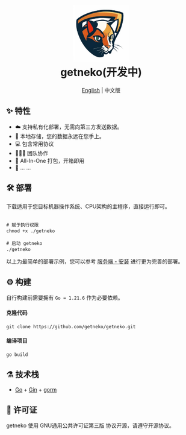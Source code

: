 
<h1 align="center">
  <br>
  <a href="https://www.getneko.top/zh/" alt="logo" ><img src="https://raw.githubusercontent.com/getneko/getneko/main/logo.jpg" width="150"/></a>
  <br>
  getneko(开发中)
  <br>
</h1>

<div align="center">
<a href="https://github.com/getneko/getneko/blob/master/README.md" alt="english" >English</a> | 中文版
</div>

## :sparkles: 特性

* :cloud: 支持私有化部署，无需向第三方发送数据。
* 💾 本地存储，您的数据永远在您手上。
* 💻 包含常用协议
* :family_woman_girl_boy:   团队协作
* :rocket: All-In-One 打包，开箱即用
* 🌈 ... ...

## :hammer_and_wrench: 部署

下载适用于您目标机器操作系统、CPU架构的主程序，直接运行即可。

```shell

# 赋予执行权限
chmod +x ./getneko

# 启动 getneko
./getneko
```

以上为最简单的部署示例，您可以参考 [服务端 - 安装](https://www.getneko.top/zh/) 进行更为完善的部署。

## :gear: 构建

自行构建前需要拥有 `Go = 1.21.6` 作为必要依赖。


#### 克隆代码

```shell
git clone https://github.com/getneko/getneko.git
```

#### 编译项目

```shell
go build
```

## :alembic: 技术栈

* [Go](https://golang.org/) + [Gin](https://github.com/gin-gonic/gin) + [gorm](https://github.com/go-gorm/gorm)

## :scroll: 许可证

getneko 使用 GNU通用公共许可证第三版 协议开源，请遵守开源协议。 